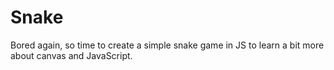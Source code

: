 # Snake
Bored again, so time to create a simple snake game in JS to learn a bit more about canvas and JavaScript.
